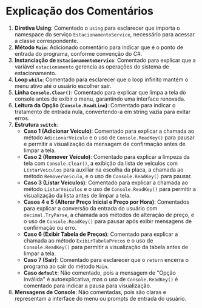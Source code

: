 # Explicação dos Comentários

1. **Diretiva Using**: Comentado o `using` para esclarecer que importa o namespace do serviço `EstacionamentoService`, necessário para acessar a classe correspondente.
2. **Método `Main`**: Adicionado comentário para indicar que é o ponto de entrada do programa, conforme convenção do C#.
3. **Instanciação de `EstacionamentoService`**: Comentado para explicar que a variável `estacionamento` gerencia as operações do sistema de estacionamento.
4. **Loop `while`**: Comentado para esclarecer que o loop infinito mantém o menu ativo até o usuário escolher sair.
5. **Linha `Console.Clear()`**: Comentado para explicar que limpa a tela do console antes de exibir o menu, garantindo uma interface renovada.
6. **Leitura da Opção (`Console.ReadLine`)**: Comentado para indicar o tratamento de entrada nula, convertendo-a em string vazia para evitar erros.
7. **Estrutura `switch`**:
   - **Caso 1 (Adicionar Veículo)**: Comentado para explicar a chamada ao método `AdicionarVeiculo` e o uso de `Console.ReadKey()` para pausar e permitir a visualização da mensagem de confirmação antes de limpar a tela.
   - **Caso 2 (Remover Veículo)**: Comentado para explicar a limpeza da tela com `Console.Clear()`, a exibição da lista de veículos com `ListarVeiculos` para auxiliar na escolha da placa, a chamada ao método `RemoverVeiculo`, e o uso de `Console.ReadKey()` para pausar.
   - **Caso 3 (Listar Veículos)**: Comentado para explicar a chamada ao método `ListarVeiculos` e o uso de `Console.ReadKey()` para permitir a visualização da lista antes de limpar a tela.
   - **Casos 4 e 5 (Alterar Preço Inicial e Preço por Hora)**: Comentados para explicar a conversão da entrada do usuário com `decimal.TryParse`, a chamada aos métodos de alteração de preço, e o uso de `Console.ReadKey()` para pausar após exibir mensagens de confirmação ou erro.
   - **Caso 6 (Exibir Tabela de Preços)**: Comentado para explicar a chamada ao método `ExibirTabelaPrecos` e o uso de `Console.ReadKey()` para permitir a visualização da tabela antes de limpar a tela.
   - **Caso 7 (Sair)**: Comentado para esclarecer que o `return` encerra o programa ao sair do método `Main`.
   - **Caso `default`**: Não comentado, pois a mensagem de "Opção inválida" é autoexplicativa, mas o uso de `Console.ReadKey()` é comentado para indicar a pausa para visualização.
8. **Mensagens de Console**: Não comentadas, pois são claras e representam a interface do menu ou prompts de entrada do usuário.

